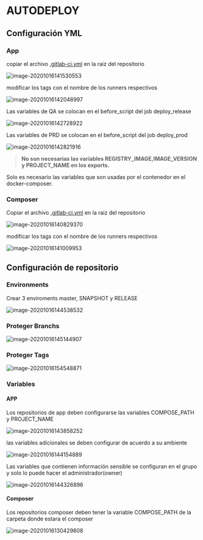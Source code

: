# AUTODEPLOY

## Configuración YML

### App

copiar el archivo [.gitlab-ci.yml](https://gitlab.com/developers.ieduca/devops/gitlab-ci-template/-/raw/master/ejemplos/v1/contenedor/.gitlab-ci.yml)  en la raiz del repositorio

![image-20201016141530553](./imagenes/yml3.png)

modificar los tags con el nombre de los runners respectivos

![image-20201016142048997](./imagenes/yml4.png)

Las variables de QA se colocan en el before_script del job deploy_release

![image-20201016142728922](./imagenes/image-20201016142728922.png)

Las variables de PRD se colocan en el before_script del job deploy_prod

![image-20201016142821916](./imagenes/image-20201016142821916.png)



> **No son necesarias las variables REGISTRY_IMAGE,IMAGE_VERSION y PROJECT_NAME en los exports.** 

Solo es necesario las variables que son usadas por el contenedor en el docker-composer.

### Composer

Copiar el archivo [.gitlab-ci.yml](https://gitlab.com/developers.ieduca/devops/gitlab-ci-template/-/raw/master/ejemplos/v1/composer/.gitlab-ci.yml)  en la raiz del repositorio

![image-20201016140829370](./imagenes/yml1.png)

modificar los tags con el nombre de los runners respectivos

![image-20201016141009953](./imagenes/yml2.png)



## Configuración de repositorio

### Environments

Crear 3 enviroments  master, SNAPSHOT y RELEASE

![image-20201016144538532](./imagenes/image-20201016144538532.png)

### Proteger Branchs

![image-20201016145144907](./imagenes/image-20201016145144907.png)

### Proteger Tags

![image-20201016154548871](./imagenes/image-20201016154548871.png)

### Variables

#### APP

Los repositorios de app deben configurarse  las variables COMPOSE_PATH y PROJECT_NAME

![image-20201016143858252](./imagenes/app-variables.png)

las variables adicionales se deben configurar de acuerdo a su ambiente  

![image-20201016144154889](./imagenes/image-20201016144154889.png)

Las variables que contienen información sensible se configuran en el grupo y solo lo puede hacer el administrador(owner)

![image-20201016144326896](./imagenes/image-20201016144326896.png)

#### Composer

Los repositorios composer deben tener la variable   COMPOSE_PATH de la carpeta donde estara el composer

![image-20201016130429808](./imagenes/composer-variables.png)

#### 



